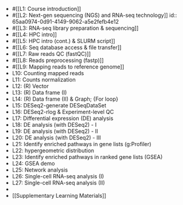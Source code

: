 - #[[L1: Course introduction]]
- #[[L2: Next-gen sequencing (NGS) and RNA-seq technology]]
  id:: 65aa0974-0d91-4149-9062-a5e2fefb4e12
- #[[L3: RNA-seq library preparation & sequencing]]
- #[[L4: HPC intro]]
- #[[L5: HPC intro (cont.) & SLURM script]]
- #[[L6: Seq database access & file transfer]]
- #[[L7: Raw reads QC (fastQC)]]
- #[[L8: Reads preprocessing (fastp)]]
- #[[L9: Mapping reads to reference genome]]
- L10: Counting mapped reads
- L11: Counts normalization
- L12: (R) Vector
- L13: (R) Data frame (I)
- L14: (R) Data frame (II) & Graph; {For loop}
- L15: DESeq2-generate DESeqDataSet
- L16: DESeq2-rlog & Experiment-level QC
- L17: Differential expression (DE) analysis
- L18: DE analysis (with DESeq2) - I
- L19: DE analysis (with DESeq2) - II
- L20: DE analysis (with DESeq2) - III
- L21: Identify enriched pathways in gene lists (g:Profiler)
- L22: hypergeometric distribution
- L23: Identify enriched pathways in ranked gene lists
  (GSEA)
- L24: GSEA demo
- L25: Network analysis
- L26: Single-cell RNA-seq analysis (I)
- L27: Single-cell RNA-seq analysis (II)
-
- [[Supplementary Learning Materials]]